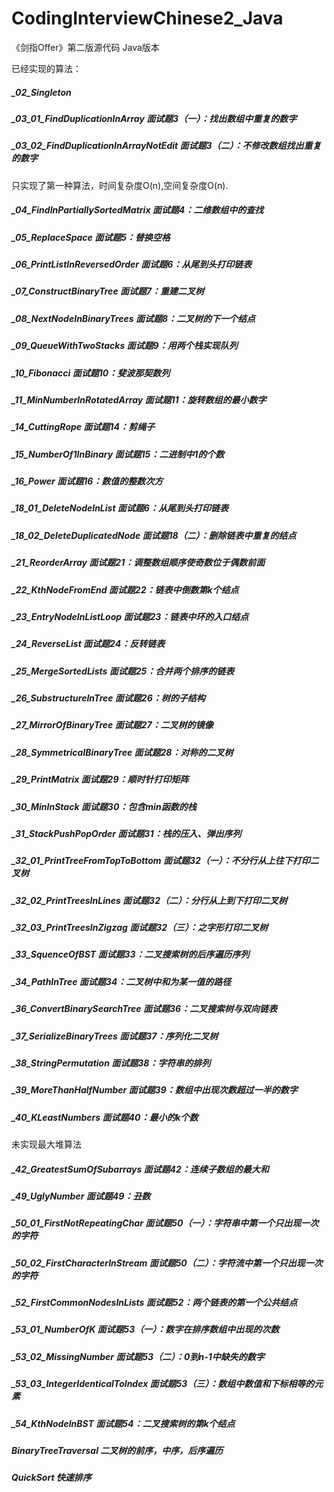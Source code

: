 # CodingInterviewChinese2_Java
《剑指Offer》第二版源代码 Java版本

已经实现的算法：
##### _02_Singleton
##### _03_01_FindDuplicationInArray 面试题3（一）：找出数组中重复的数字
##### _03_02_FindDuplicationInArrayNotEdit 面试题3（二）：不修改数组找出重复的数字
只实现了第一种算法，时间复杂度O(n),空间复杂度O(n).
##### _04_FindInPartiallySortedMatrix 面试题4：二维数组中的查找
##### _05_ReplaceSpace 面试题5：替换空格
##### _06_PrintListInReversedOrder 面试题6：从尾到头打印链表
##### _07_ConstructBinaryTree 面试题7：重建二叉树
##### _08_NextNodeInBinaryTrees 面试题8：二叉树的下一个结点
##### _09_QueueWithTwoStacks 面试题9：用两个栈实现队列
##### _10_Fibonacci 面试题10：斐波那契数列
##### _11_MinNumberInRotatedArray 面试题11：旋转数组的最小数字
##### _14_CuttingRope 面试题14：剪绳子
##### _15_NumberOf1InBinary 面试题15：二进制中1的个数
##### _16_Power 面试题16：数值的整数次方
##### _18_01_DeleteNodeInList 面试题6：从尾到头打印链表
##### _18_02_DeleteDuplicatedNode 面试题18（二）：删除链表中重复的结点
##### _21_ReorderArray 面试题21：调整数组顺序使奇数位于偶数前面
##### _22_KthNodeFromEnd 面试题22：链表中倒数第k个结点
##### _23_EntryNodeInListLoop 面试题23：链表中环的入口结点
##### _24_ReverseList 面试题24：反转链表
##### _25_MergeSortedLists 面试题25：合并两个排序的链表
##### _26_SubstructureInTree 面试题26：树的子结构
##### _27_MirrorOfBinaryTree 面试题27：二叉树的镜像
##### _28_SymmetricalBinaryTree 面试题28：对称的二叉树
##### _29_PrintMatrix 面试题29：顺时针打印矩阵
##### _30_MinInStack 面试题30：包含min函数的栈
##### _31_StackPushPopOrder  面试题31：栈的压入、弹出序列
##### _32_01_PrintTreeFromTopToBottom 面试题32（一）：不分行从上往下打印二叉树
##### _32_02_PrintTreesInLines 面试题32（二）：分行从上到下打印二叉树
##### _32_03_PrintTreesInZigzag  面试题32（三）：之字形打印二叉树
##### _33_SquenceOfBST 面试题33：二叉搜索树的后序遍历序列
##### _34_PathInTree 面试题34：二叉树中和为某一值的路径
##### _36_ConvertBinarySearchTree 面试题36：二叉搜索树与双向链表
##### _37_SerializeBinaryTrees 面试题37：序列化二叉树
##### _38_StringPermutation 面试题38：字符串的排列
##### _39_MoreThanHalfNumber 面试题39：数组中出现次数超过一半的数字
##### _40_KLeastNumbers 面试题40：最小的k个数
未实现最大堆算法
##### _42_GreatestSumOfSubarrays 面试题42：连续子数组的最大和
##### _49_UglyNumber 面试题49：丑数
##### _50_01_FirstNotRepeatingChar 面试题50（一）：字符串中第一个只出现一次的字符
##### _50_02_FirstCharacterInStream 面试题50（二）：字符流中第一个只出现一次的字符
##### _52_FirstCommonNodesInLists 面试题52：两个链表的第一个公共结点
##### _53_01_NumberOfK 面试题53（一）：数字在排序数组中出现的次数
##### _53_02_MissingNumber 面试题53（二）：0到n-1中缺失的数字
##### _53_03_IntegerIdenticalToIndex 面试题53（三）：数组中数值和下标相等的元素
##### _54_KthNodeInBST 面试题54：二叉搜索树的第k个结点

##### BinaryTreeTraversal 二叉树的前序，中序，后序遍历
##### QuickSort 快速排序
